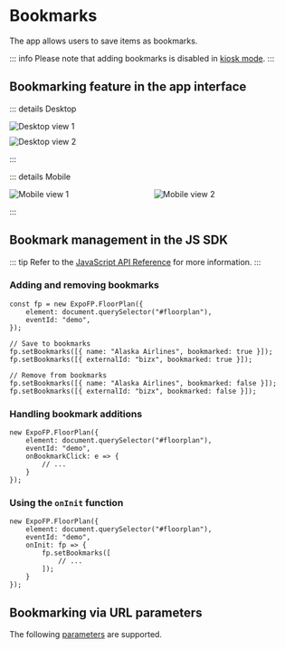 # Bookmarks

The app allows users to save items as bookmarks.

::: info
Please note that adding bookmarks is disabled in [kiosk mode](/guide/query-parameters#kkiosk).
:::

## Bookmarking feature in the app interface

::: details Desktop
<p style="display: grid; grid-auto-flow: row; gap: 10px;">
    <img src="/img/bookmarks/1.png" alt="Desktop view 1" />
    <img src="/img/bookmarks/2.png" alt="Desktop view 2" />
</p>
:::

::: details Mobile
<p style="display: grid; grid-auto-flow: column; gap: 10px;">
    <img src="/img/bookmarks/3.png" alt="Mobile view 1" />
    <img src="/img/bookmarks/4.png" alt="Mobile view 2" />
</p>
:::

## Bookmark management in the JS SDK

::: tip
Refer to the [JavaScript API Reference](/guide/java-script-api-reference) for more information.
:::

### Adding and removing bookmarks

```js{7,10}
const fp = new ExpoFP.FloorPlan({
    element: document.querySelector("#floorplan"),
    eventId: "demo",
});

// Save to bookmarks
fp.setBookmarks([{ name: "Alaska Airlines", bookmarked: true }]);
fp.setBookmarks([{ externalId: "bizx", bookmarked: true }]);

// Remove from bookmarks
fp.setBookmarks([{ name: "Alaska Airlines", bookmarked: false }]);
fp.setBookmarks([{ externalId: "bizx", bookmarked: false }]);
```

### Handling bookmark additions

```js{4-6}
new ExpoFP.FloorPlan({
    element: document.querySelector("#floorplan"),
    eventId: "demo",
    onBookmarkClick: e => {
        // ...
    }
});
```

### Using the `onInit` function

```js{4-8}
new ExpoFP.FloorPlan({
    element: document.querySelector("#floorplan"),
    eventId: "demo",
    onInit: fp => {
        fp.setBookmarks([
            // ...
        ]);
    }
});
```

## Bookmarking via URL parameters

The following [parameters](/guide/query-parameters#bookmarks) are supported.
